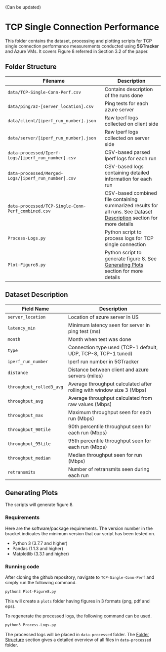 (Can be updated)
# TCP Single Connection Performance
This folder contains the dataset, processing and plotting scripts for TCP single connection performance measurements conducted using **5GTracker** and Azure VMs. It covers Figure 8 referred in Section 3.2 of the paper.

## Folder Structure

| Filename | Description |
|----------|-------------|
|`data/TCP-Single-Conn-Perf.csv`|Contains description of the runs done|
|`data/ping/az-[server_location].csv`|Ping tests for each azure server|
|`data/client/[iperf_run_number].json`|Raw Iperf logs collected on client side|
|`data/server/[iperf_run_number].json`|Raw Iperf logs collected on server side|
|`data-processed/Iperf-Logs/[iperf_run_number].csv`|CSV-based parsed Iperf logs for each run|
|`data-processed/Merged-Logs/[iperf_run_number].csv`|CSV-based logs containing detailed information for each run|
|`data-processed/TCP-Single-Conn-Perf_combined.csv`|CSV-based combined file containing summarized results for all runs. See [Dataset Description](#dataset-description) section for more details|
|`Process-Logs.py`|Python script to process logs for TCP single connection|
|`Plot-Figure8.py`|Python script to generate figure 8. See [Generating Plots](#generating-plots) section for more details| 

## Dataset Description

| Field Name | Description |
|-------------|-------------|
|`server_location`|Location of azure server in US
|`latency_min`|Minimum latency seen for server in ping test (ms)
|`month`|Month when test was done
|`type`|Connection type used (TCP-1 default, UDP, TCP-8, TCP-1 tuned) 
|`iperf_run_number`|Iperf run number in 5GTracker
|`distance`|Distance between client and azure servers (miles)
|`throughput_rolled3_avg`|Average throughput calculated after rolling with window size 3 (Mbps)
|`throughput_avg`|Average throughput calculated from raw values (Mbps)
|`throughput_max`|Maximum throughput seen for each run (Mbps)
|`throughput_90tile`|90th percentile throughput seen for each run (Mbps)
|`throughput_95tile`|95th percentile throughput seen for each run (Mbps)
|`throughput_median`|Median throughput seen for run (Mbps)
|`retransmits`|Number of retransmits seen during each run

## Generating Plots

The scripts will generate figure 8.

### Requirements
Here are the software/package requirements. The version number in the bracket indicates the minimum version that our script has been tested on.

- Python 3 (3.7.7 and higher)
- Pandas (1.1.3 and higher)
- Matplotlib (3.3.1 and higher)

### Running code
After cloning the github repository, navigate to `TCP-Single-Conn-Perf` and simply run the following command.

```bash
python3 Plot-Figure8.py
```

This will create a `plots` folder having figures in 3 formats (png, pdf and eps).

To regenerate the processed logs, the following command can be used.

```bash
python3 Process-Logs.py
```

The processed logs will be placed in `data-processed` folder. The [Folder Structure](#folder-structure) section gives a detailed overview of all files in `data-processed` folder.
